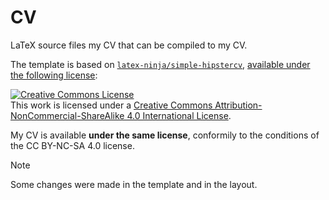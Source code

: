 # CV

LaTeX source files my CV that can be compiled to my CV.

The template is based on [`latex-ninja/simple-hipstercv`](https://github.com/latex-ninja/simple-hipstercv?tab=License-1-ov-file#readme), [available under the following license](https://github.com/latex-ninja/simple-hipstercv/blob/master/LICENSE.md):

<a rel="license" href="http://creativecommons.org/licenses/by-nc-sa/4.0/"><img alt="Creative Commons License" style="border-width:0" src="https://i.creativecommons.org/l/by-nc-sa/4.0/88x31.png" /></a><br />This work is licensed under a <a rel="license" href="http://creativecommons.org/licenses/by-nc-sa/4.0/">Creative Commons Attribution-NonCommercial-ShareAlike 4.0 International License</a>.

My CV is available **under the same license**, conformily to the conditions of the CC BY-NC-SA 4.0 license.

> [!NOTE]
> Some changes were made in the template and in the layout.
